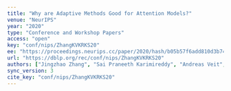 ```yaml
---
title: "Why are Adaptive Methods Good for Attention Models?"
venue: "NeurIPS"
year: "2020"
type: "Conference and Workshop Papers"
access: "open"
key: "conf/nips/ZhangKVKRKS20"
ee: "https://proceedings.neurips.cc/paper/2020/hash/b05b57f6add810d3b7490866d74c0053-Abstract.html"
url: "https://dblp.org/rec/conf/nips/ZhangKVKRKS20"
authors: ["Jingzhao Zhang", "Sai Praneeth Karimireddy", "Andreas Veit", "Seungyeon Kim", "Sashank J. Reddi", "Sanjiv Kumar", "Suvrit Sra"]
sync_version: 3
cite_key: "conf/nips/ZhangKVKRKS20"
---
```

